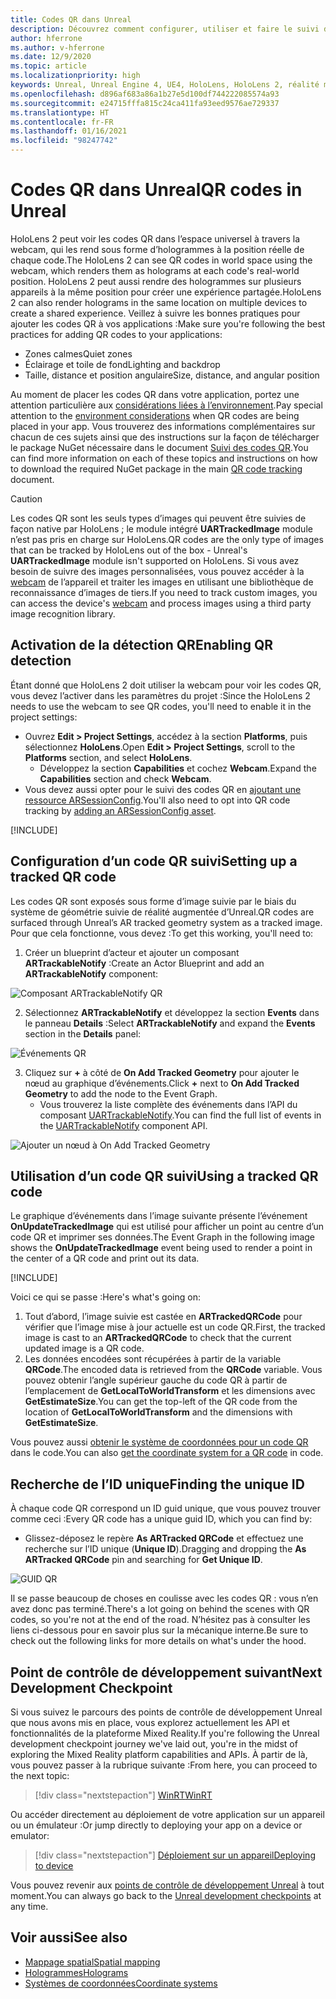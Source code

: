 ```yaml
---
title: Codes QR dans Unreal
description: Découvrez comment configurer, utiliser et faire le suivi des codes QR dans des applications de réalité mixte Unreal.
author: hferrone
ms.author: v-hferrone
ms.date: 12/9/2020
ms.topic: article
ms.localizationpriority: high
keywords: Unreal, Unreal Engine 4, UE4, HoloLens, HoloLens 2, réalité mixte, développement, fonctionnalités, documentation, guides, hologrammes, qr codes, casque de réalité mixte, casque windows mixed reality, casque de réalité virtuelle
ms.openlocfilehash: d896af683a86a1b27e5d100df744222085574a93
ms.sourcegitcommit: e24715fffa815c24ca411fa93eed9576ae729337
ms.translationtype: HT
ms.contentlocale: fr-FR
ms.lasthandoff: 01/16/2021
ms.locfileid: "98247742"
---
```

# <a name="qr-codes-in-unreal"></a><span data-ttu-id="f20c7-104">Codes QR dans Unreal</span><span class="sxs-lookup"><span data-stu-id="f20c7-104">QR codes in Unreal</span></span>

<span data-ttu-id="f20c7-105">HoloLens 2 peut voir les codes QR dans l’espace universel à travers la webcam, qui les rend sous forme d’hologrammes à la position réelle de chaque code.</span><span class="sxs-lookup"><span data-stu-id="f20c7-105">The HoloLens 2 can see QR codes in world space using the webcam, which renders them as holograms at each code's real-world position.</span></span> <span data-ttu-id="f20c7-106">HoloLens 2 peut aussi rendre des hologrammes sur plusieurs appareils à la même position pour créer une expérience partagée.</span><span class="sxs-lookup"><span data-stu-id="f20c7-106">HoloLens 2 can also render holograms in the same location on multiple devices to create a shared experience.</span></span> <span data-ttu-id="f20c7-107">Veillez à suivre les bonnes pratiques pour ajouter les codes QR à vos applications :</span><span class="sxs-lookup"><span data-stu-id="f20c7-107">Make sure you're following the best practices for adding QR codes to your applications:</span></span>

- <span data-ttu-id="f20c7-108">Zones calmes</span><span class="sxs-lookup"><span data-stu-id="f20c7-108">Quiet zones</span></span>
- <span data-ttu-id="f20c7-109">Éclairage et toile de fond</span><span class="sxs-lookup"><span data-stu-id="f20c7-109">Lighting and backdrop</span></span>
- <span data-ttu-id="f20c7-110">Taille, distance et position angulaire</span><span class="sxs-lookup"><span data-stu-id="f20c7-110">Size, distance, and angular position</span></span>

<span data-ttu-id="f20c7-111">Au moment de placer les codes QR dans votre application, portez une attention particulière aux [considérations liées à l’environnement](../../environment-considerations-for-hololens.md).</span><span class="sxs-lookup"><span data-stu-id="f20c7-111">Pay special attention to the [environment considerations](../../environment-considerations-for-hololens.md) when QR codes are being placed in your app.</span></span> <span data-ttu-id="f20c7-112">Vous trouverez des informations complémentaires sur chacun de ces sujets ainsi que des instructions sur la façon de télécharger le package NuGet nécessaire dans le document [Suivi des codes QR](../platform-capabilities-and-apis/qr-code-tracking.md).</span><span class="sxs-lookup"><span data-stu-id="f20c7-112">You can find more information on each of these topics and instructions on how to download the required NuGet package in the main [QR code tracking](../platform-capabilities-and-apis/qr-code-tracking.md) document.</span></span>

> [!CAUTION]
> <span data-ttu-id="f20c7-113">Les codes QR sont les seuls types d’images qui peuvent être suivies de façon native par HoloLens ; le module intégré **UARTrackedImage** module n’est pas pris en charge sur HoloLens.</span><span class="sxs-lookup"><span data-stu-id="f20c7-113">QR codes are the only type of images that can be tracked by HoloLens out of the box - Unreal's **UARTrackedImage** module isn't supported on HoloLens.</span></span> <span data-ttu-id="f20c7-114">Si vous avez besoin de suivre des images personnalisées, vous pouvez accéder à la [webcam](unreal-hololens-camera.md) de l’appareil et traiter les images en utilisant une bibliothèque de reconnaissance d’images de tiers.</span><span class="sxs-lookup"><span data-stu-id="f20c7-114">If you need to track custom images, you can access the device's [webcam](unreal-hololens-camera.md) and process images using a third party image recognition library.</span></span> 

## <a name="enabling-qr-detection"></a><span data-ttu-id="f20c7-115">Activation de la détection QR</span><span class="sxs-lookup"><span data-stu-id="f20c7-115">Enabling QR detection</span></span>

<span data-ttu-id="f20c7-116">Étant donné que HoloLens 2 doit utiliser la webcam pour voir les codes QR, vous devez l’activer dans les paramètres du projet :</span><span class="sxs-lookup"><span data-stu-id="f20c7-116">Since the HoloLens 2 needs to use the webcam to see QR codes, you'll need to enable it in the project settings:</span></span>
- <span data-ttu-id="f20c7-117">Ouvrez **Edit > Project Settings**, accédez à la section **Platforms**, puis sélectionnez **HoloLens**.</span><span class="sxs-lookup"><span data-stu-id="f20c7-117">Open **Edit > Project Settings**, scroll to the **Platforms** section, and select **HoloLens**.</span></span>
    + <span data-ttu-id="f20c7-118">Développez la section **Capabilities** et cochez **Webcam**.</span><span class="sxs-lookup"><span data-stu-id="f20c7-118">Expand the **Capabilities** section and check **Webcam**.</span></span>  
- <span data-ttu-id="f20c7-119">Vous devez aussi opter pour le suivi des codes QR en [ajoutant une ressource ARSessionConfig](https://docs.microsoft.com/windows/mixed-reality/unreal-uxt-ch3#adding-the-session-asset).</span><span class="sxs-lookup"><span data-stu-id="f20c7-119">You'll also need to opt into QR code tracking by [adding an ARSessionConfig asset](https://docs.microsoft.com/windows/mixed-reality/unreal-uxt-ch3#adding-the-session-asset).</span></span>

[!INCLUDE[](includes/tabs-qr-codes-1.md)]

## <a name="setting-up-a-tracked-qr-code"></a><span data-ttu-id="f20c7-120">Configuration d’un code QR suivi</span><span class="sxs-lookup"><span data-stu-id="f20c7-120">Setting up a tracked QR code</span></span>

<span data-ttu-id="f20c7-121">Les codes QR sont exposés sous forme d’image suivie par le biais du système de géométrie suivie de réalité augmentée d’Unreal.</span><span class="sxs-lookup"><span data-stu-id="f20c7-121">QR codes are surfaced through Unreal’s AR tracked geometry system as a tracked image.</span></span> <span data-ttu-id="f20c7-122">Pour que cela fonctionne, vous devez :</span><span class="sxs-lookup"><span data-stu-id="f20c7-122">To get this working, you'll need to:</span></span>
1. <span data-ttu-id="f20c7-123">Créer un blueprint d’acteur et ajouter un composant **ARTrackableNotify** :</span><span class="sxs-lookup"><span data-stu-id="f20c7-123">Create an Actor Blueprint and add an **ARTrackableNotify** component:</span></span>

![Composant ARTrackableNotify QR](images/unreal-spatialmapping-artrackablenotify.PNG)

2. <span data-ttu-id="f20c7-125">Sélectionnez **ARTrackableNotify** et développez la section **Events** dans le panneau **Details** :</span><span class="sxs-lookup"><span data-stu-id="f20c7-125">Select **ARTrackableNotify** and expand the **Events** section in the **Details** panel:</span></span>

![Événements QR](images/unreal-spatialmapping-events.PNG)

3. <span data-ttu-id="f20c7-127">Cliquez sur **+** à côté de **On Add Tracked Geometry** pour ajouter le nœud au graphique d’événements.</span><span class="sxs-lookup"><span data-stu-id="f20c7-127">Click **+** next to **On Add Tracked Geometry** to add the node to the Event Graph.</span></span>
    - <span data-ttu-id="f20c7-128">Vous trouverez la liste complète des événements dans l’API du composant [UARTrackableNotify](https://docs.unrealengine.com/API/Runtime/AugmentedReality/UARTrackableNotifyComponent/index.html).</span><span class="sxs-lookup"><span data-stu-id="f20c7-128">You can find the full list of events in the [UARTrackableNotify](https://docs.unrealengine.com/API/Runtime/AugmentedReality/UARTrackableNotifyComponent/index.html) component API.</span></span>

![Ajouter un nœud à On Add Tracked Geometry](images/unreal-qr-codes-tracked-geometry.png)

## <a name="using-a-tracked-qr-code"></a><span data-ttu-id="f20c7-130">Utilisation d’un code QR suivi</span><span class="sxs-lookup"><span data-stu-id="f20c7-130">Using a tracked QR code</span></span>

<span data-ttu-id="f20c7-131">Le graphique d’événements dans l’image suivante présente l’événement **OnUpdateTrackedImage** qui est utilisé pour afficher un point au centre d’un code QR et imprimer ses données.</span><span class="sxs-lookup"><span data-stu-id="f20c7-131">The Event Graph in the following image shows the **OnUpdateTrackedImage** event being used to render a point in the center of a QR code and print out its data.</span></span>

[!INCLUDE[](includes/tabs-qr-codes-2.md)]

<span data-ttu-id="f20c7-132">Voici ce qui se passe :</span><span class="sxs-lookup"><span data-stu-id="f20c7-132">Here's what's going on:</span></span>
1. <span data-ttu-id="f20c7-133">Tout d’abord, l’image suivie est castée en **ARTrackedQRCode** pour vérifier que l’image mise à jour actuelle est un code QR.</span><span class="sxs-lookup"><span data-stu-id="f20c7-133">First, the tracked image is cast to an **ARTrackedQRCode** to check that the current updated image is a QR code.</span></span>  
2. <span data-ttu-id="f20c7-134">Les données encodées sont récupérées à partir de la variable **QRCode**.</span><span class="sxs-lookup"><span data-stu-id="f20c7-134">The encoded data is retrieved from the **QRCode** variable.</span></span> <span data-ttu-id="f20c7-135">Vous pouvez obtenir l’angle supérieur gauche du code QR à partir de l’emplacement de **GetLocalToWorldTransform** et les dimensions avec **GetEstimateSize**.</span><span class="sxs-lookup"><span data-stu-id="f20c7-135">You can get the top-left of the QR code from the location of **GetLocalToWorldTransform** and the dimensions with **GetEstimateSize**.</span></span>

<span data-ttu-id="f20c7-136">Vous pouvez aussi [obtenir le système de coordonnées pour un code QR](https://docs.microsoft.com/windows/mixed-reality/qr-code-tracking#getting-the-coordinate-system-for-a-qr-code) dans le code.</span><span class="sxs-lookup"><span data-stu-id="f20c7-136">You can also [get the coordinate system for a QR code](https://docs.microsoft.com/windows/mixed-reality/qr-code-tracking#getting-the-coordinate-system-for-a-qr-code) in code.</span></span>

## <a name="finding-the-unique-id"></a><span data-ttu-id="f20c7-137">Recherche de l’ID unique</span><span class="sxs-lookup"><span data-stu-id="f20c7-137">Finding the unique ID</span></span>

<span data-ttu-id="f20c7-138">À chaque code QR correspond un ID guid unique, que vous pouvez trouver comme ceci :</span><span class="sxs-lookup"><span data-stu-id="f20c7-138">Every QR code has a unique guid ID, which you can find by:</span></span>
- <span data-ttu-id="f20c7-139">Glissez-déposez le repère **As ARTracked QRCode** et effectuez une recherche sur l’ID unique (**Unique ID**).</span><span class="sxs-lookup"><span data-stu-id="f20c7-139">Dragging and dropping the **As ARTracked QRCode**  pin and searching for **Get Unique ID**.</span></span>

![GUID QR](images/unreal-qr-guid.PNG)

<span data-ttu-id="f20c7-141">Il se passe beaucoup de choses en coulisse avec les codes QR : vous n’en avez donc pas terminé.</span><span class="sxs-lookup"><span data-stu-id="f20c7-141">There's a lot going on behind the scenes with QR codes, so you're not at the end of the road.</span></span> <span data-ttu-id="f20c7-142">N’hésitez pas à consulter les liens ci-dessous pour en savoir plus sur la mécanique interne.</span><span class="sxs-lookup"><span data-stu-id="f20c7-142">Be sure to check out the following links for more details on what's under the hood.</span></span>

## <a name="next-development-checkpoint"></a><span data-ttu-id="f20c7-143">Point de contrôle de développement suivant</span><span class="sxs-lookup"><span data-stu-id="f20c7-143">Next Development Checkpoint</span></span>

<span data-ttu-id="f20c7-144">Si vous suivez le parcours des points de contrôle de développement Unreal que nous avons mis en place, vous explorez actuellement les API et fonctionnalités de la plateforme Mixed Reality.</span><span class="sxs-lookup"><span data-stu-id="f20c7-144">If you're following the Unreal development checkpoint journey we've laid out, you're in the midst of exploring the Mixed Reality platform capabilities and APIs.</span></span> <span data-ttu-id="f20c7-145">À partir de là, vous pouvez passer à la rubrique suivante :</span><span class="sxs-lookup"><span data-stu-id="f20c7-145">From here, you can proceed to the next topic:</span></span>

> [!div class="nextstepaction"]
> [<span data-ttu-id="f20c7-146">WinRT</span><span class="sxs-lookup"><span data-stu-id="f20c7-146">WinRT</span></span>](unreal-winRT.md)

<span data-ttu-id="f20c7-147">Ou accéder directement au déploiement de votre application sur un appareil ou un émulateur :</span><span class="sxs-lookup"><span data-stu-id="f20c7-147">Or jump directly to deploying your app on a device or emulator:</span></span>

> [!div class="nextstepaction"]
> [<span data-ttu-id="f20c7-148">Déploiement sur un appareil</span><span class="sxs-lookup"><span data-stu-id="f20c7-148">Deploying to device</span></span>](unreal-deploying.md)

<span data-ttu-id="f20c7-149">Vous pouvez revenir aux [points de contrôle de développement Unreal](unreal-development-overview.md#3-advanced-features) à tout moment.</span><span class="sxs-lookup"><span data-stu-id="f20c7-149">You can always go back to the [Unreal development checkpoints](unreal-development-overview.md#3-advanced-features) at any time.</span></span>

## <a name="see-also"></a><span data-ttu-id="f20c7-150">Voir aussi</span><span class="sxs-lookup"><span data-stu-id="f20c7-150">See also</span></span>
* [<span data-ttu-id="f20c7-151">Mappage spatial</span><span class="sxs-lookup"><span data-stu-id="f20c7-151">Spatial mapping</span></span>](../../design/spatial-mapping.md)
* [<span data-ttu-id="f20c7-152">Hologrammes</span><span class="sxs-lookup"><span data-stu-id="f20c7-152">Holograms</span></span>](../../discover/hologram.md)
* [<span data-ttu-id="f20c7-153">Systèmes de coordonnées</span><span class="sxs-lookup"><span data-stu-id="f20c7-153">Coordinate systems</span></span>](../../design/coordinate-systems.md)
